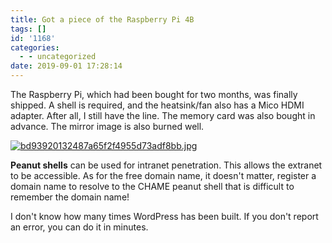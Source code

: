 ```yaml
---
title: Got a piece of the Raspberry Pi 4B
tags: []
id: '1168'
categories:
  - - uncategorized
date: 2019-09-01 17:28:14
---
```


The Raspberry Pi, which had been bought for two months, was finally shipped. A shell is required, and the heatsink/fan also has a Mico HDMI adapter. After all, I still have the line. The memory card was also bought in advance. The mirror image is also burned well.

[![bd93920132487a65f2f4955d73adf8bb.jpg](https://view.moezx.cc/images/2019/08/31/bd93920132487a65f2f4955d73adf8bb.md.jpg)](https://view.moezx.cc/image/ZP1SR)  

**Peanut shells** can be used for intranet penetration. This allows the extranet to be accessible. As for the free domain name, it doesn't matter, register a domain name to resolve to the CHAME peanut shell that is difficult to remember the domain name!

I don't know how many times WordPress has been built. If you don't report an error, you can do it in minutes.
